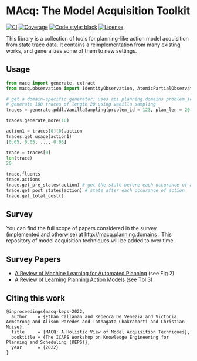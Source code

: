 # MAcq: The Model Acquisition Toolkit

[![CI](https://github.com/QuMuLab/macq/actions/workflows/CI.yml/badge.svg)](https://github.com/QuMuLab/macq/actions)
[![Coverage](https://img.shields.io/endpoint?url=https://gist.githubusercontent.com/haz/03ac305b42d7c9ad4ef3213341bf3f2f/raw/macq__heads_main.json?cacheSeconds=3600)](https://github.com/QuMuLab/macq/actions)
[![Code style: black](https://img.shields.io/badge/code%20style-black-000000.svg)](https://github.com/psf/black)
[![License](https://img.shields.io/badge/license-MIT-purple)](https://github.com/QuMuLab/macq/blob/main/LICENSE)


This library is a collection of tools for planning-like action model acquisition from state trace data. It contains a reimplementation from many existing works, and generalizes some of them to new settings.


## Usage <a name="usage" />
```python
from macq import generate, extract
from macq.observation import IdentityObservation, AtomicPartialObservation

# get a domain-specific generator: uses api.planning.domains problem_id/
# generate 100 traces of length 20 using vanilla sampling
traces = generate.pddl.VanillaSampling(problem_id = 123, plan_len = 20, num_traces = 100).traces

traces.generate_more(10)

action1 = traces[0][0].action
traces.get_usage(action1)
[0.05, 0.05, ..., 0.05]

trace = traces[0]
len(trace)
20

trace.fluents
trace.actions
trace.get_pre_states(action) # get the state before each occurance of action
trace.get_post_states(action) # state after each occurance of action
trace.get_total_cost()
```

## Survey

You can find the full scope of papers considered in the survey (implemented and otherwise) at http://macq.planning.domains . This repository of model acquisition techniques will be added to over time.

## Survey Papers <a name="survey" />

* [A Review of Machine Learning for Automated Planning](http://citeseerx.ist.psu.edu/viewdoc/download?doi=10.1.1.231.4901&rep=rep1&type=pdf) (see Fig 2)
* [A Review of Learning Planning Action Models](https://hal.archives-ouvertes.fr/hal-02010536/document) (see Tbl 3)

## Citing this work <a name="citing" />
```
@inproceedings{macq-keps-2022,
  author    = {Ethan Callanan and Rebecca De Venezia and Victoria Armstrong and Alison Paredes and Tathagata Chakraborti and Christian Muise},
  title     = {MACQ: A Holistic View of Model Acquisition Techniques},
  booktitle = {The ICAPS Workshop on Knowledge Engineering for Planning and Scheduling (KEPS)},
  year      = {2022}
}
```
